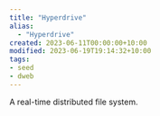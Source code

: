 ```yaml
---
title: "Hyperdrive"
alias:
  - "Hyperdrive"
created: 2023-06-11T00:00:00+10:00
modified: 2023-06-19T19:14:32+10:00
tags:
- seed
- dweb
---
```


A real-time distributed file system.